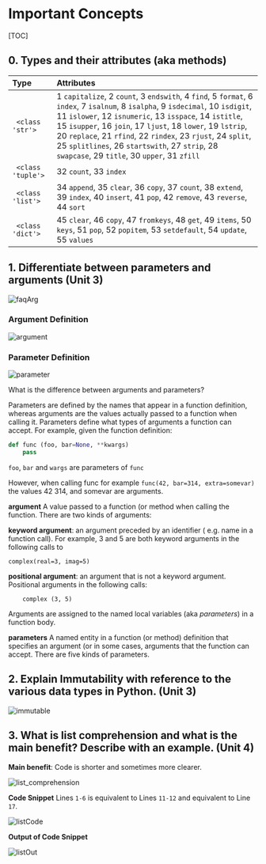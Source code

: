 
# Important Concepts

[TOC]

## 0. Types and their attributes (aka methods)

|Type | Attributes | 
|:------|:-------|
|` <class 'str'>`|1 `capitalize`, 2 `count`, 3 `endswith`, 4 `find`, 5 `format`, 6 `index`, 7 `isalnum`, 8 `isalpha`, 9 `isdecimal`, 10 `isdigit`, 11 `islower`, 12 `isnumeric`, 13 `isspace`, 14 `istitle`, 15 `isupper`, 16 `join`, 17 `ljust`, 18 `lower`, 19 `lstrip`, 20 `replace`, 21 `rfind`, 22 `rindex`, 23 `rjust`, 24 `split`, 25 `splitlines`, 26 `startswith`, 27 `strip`, 28 `swapcase`, 29 `title`, 30 `upper`, 31 `zfill` |
|` <class 'tuple'>`|32 `count`, 33 `index` |
|` <class 'list'>`|34 `append`, 35 `clear`, 36 `copy`, 37 `count`, 38 `extend`, 39 `index`, 40 `insert`, 41 `pop`, 42 `remove`, 43 `reverse`, 44 `sort` |
|` <class 'dict'>`|45 `clear`, 46 `copy`, 47 `fromkeys`, 48 `get`, 49 `items`, 50 `keys`, 51 `pop`, 52 `popitem`, 53 `setdefault`, 54 `update`, 55 `values`|
   

## 1. Differentiate between parameters and arguments (Unit 3)

![faqArg](https://cdn.rawgit.com/kgisl/pythonFDP/7d9a152b/img/ArgumentsVsParameters.jpeg)

### Argument Definition 

![argument](https://cdn.rawgit.com/kgisl/pythonFDP/7d9a152b/img/argumentGlossary.jpeg)

### Parameter Definition 

![parameter](https://cdn.rawgit.com/kgisl/pythonFDP/7d9a152b/img/parameterGlossary.jpeg)

What is the difference between arguments and parameters?

Parameters are defined by the names that appear in a function definition, whereas arguments are the values actually passed to a function when calling it. Parameters define what types of arguments a function can accept. For example, given the
function definition: 

```python
def func (foo, bar=None, **kwargs)
	pass
```

`foo`, `bar` and `wargs` are parameters of `func` 

However, when calling func for example `func(42, bar=314, extra=somevar)` the values 42 314, and somevar are arguments.


**argument**
A value passed to a function (or method when calling the function. There are two kinds of arguments:

**keyword argument**:  an argument preceded by an identifier ( e.g. name in a function call). For example, 3 and 5 are both keyword arguments in the following calls to

	complex(real=3, imag=5)

**positional argument**: an argument that is not a keyword argument. Positional arguments in the following calls:
		
		complex (3, 5)

Arguments are assigned to the named local variables (aka _parameters_) in a function body. 

**parameters**
A named entity in a function (or method) definition that specifies an argument (or in some cases, arguments that the function can accept. There are five kinds of parameters. 


## 2. Explain Immutability with reference to the various data types in Python. (Unit 3)

![immutable](https://cdn.rawgit.com/kgisl/pythonFDP/728f283e/img/mutablePython.png)


## 3. What is list comprehension and what is the main benefit? Describe with an example. (Unit 4)


**Main benefit**: Code is shorter and sometimes more clearer. 

![list_comprehension](https://cdn.rawgit.com/kgisl/pythonFDP/e3caa43d/img/explainListComprehension.png)

**Code Snippet** 
Lines `1-6` is equivalent to Lines `11-12` and equivalent to Line `17`.  

![listCode](https://cdn.rawgit.com/kgisl/pythonFDP/9e101ddd/img/listComprehensionCode.png)

**Output of Code Snippet**

![listOut](https://cdn.rawgit.com/kgisl/pythonFDP/020de846/img/listComprehensionOutput.jpg)